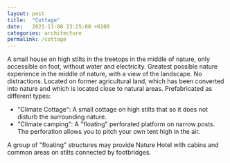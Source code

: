 ```yaml
---
layout: post
title:  "Cottage"
date:   2021-11-08 23:25:00 +0100
categories: architecture
permalink: /cottage
---
```

A small house on high stilts in the treetops in the middle of nature, only accessible on foot, without water and electricity. Greatest possible nature experience in the middle of nature, with a view of the landscape. No distractions. Located on former agricultural land, which has been converted into nature and which is located close to natural areas. Prefabricated as different types:

- "Climate Cottage": A small cottage on high stilts that so it does not disturb the surrounding nature.
- "Climate camping": A "floating" perforated platform on narrow posts. The perforation allows you to pitch your own tent high in the air.

A group of "floating" structures may provide Nature Hotel with cabins and common areas on stilts connected by footbridges.
